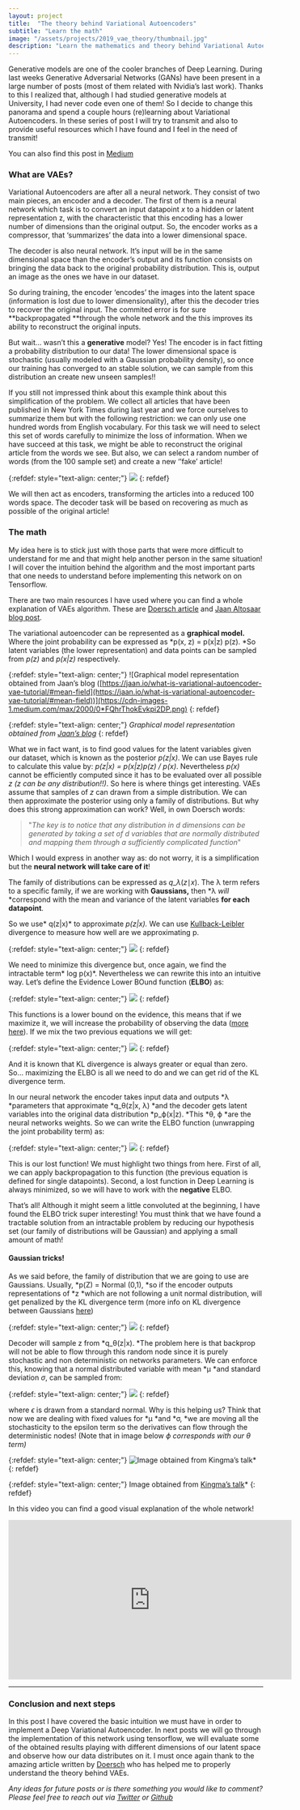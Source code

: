 ```yaml
---
layout: project
title:  "The theory behind Variational Autoencoders"
subtitle: "Learn the math"
image: "/assets/projects/2019_vae_theory/thumbnail.jpg"
description: "Learn the mathematics and theory behind Variational Autoencoders. Understand the Gaussian trick, what is the ELBO function and code your own model with Tensorflow! "
---
```


Generative models are one of the cooler branches of Deep Learning. During last weeks Generative Adversarial Networks (GANs) have been present in a large number of posts (most of them related with Nvidia’s last work). Thanks to this I realized that, although I had studied generative models at University, I had never code even one of them! So I decide to change this panorama and spend a couple hours (re)learning about Variational Autoencoders. In these series of post I will try to transmit and also to provide useful resources which I have found and I feel in the need of transmit!

You can also find this post in [Medium](https://medium.com/@miguelmendez_/vaes-i-generating-images-with-tensorflow-f81b2f1c63b0)

### What are VAEs?

Variational Autoencoders are after all a neural network. They consist of two main pieces, an encoder and a decoder. The first of them is a neural network which task is to convert an input datapoint *x* to a hidden or latent representation z, with the characteristic that this encoding has a lower number of dimensions than the original output. So, the encoder works as a compressor, that ‘summarizes’ the data into a lower dimensional space.

The decoder is also neural network. It’s input will be in the same dimensional space than the encoder’s output and its function consists on bringing the data back to the original probability distribution. This is, output an image as the ones we have in our dataset.

So during training, the encoder ‘encodes’ the images into the latent space (information is lost due to lower dimensionality), after this the decoder tries to recover the original input. The commited error is for sure **backpropagated **through the whole network and the this improves its ability to reconstruct the original inputs.

But wait… wasn’t this a **generative** model? Yes! The encoder is in fact fitting a probability distribution to our data! The lower dimensional space is stochastic (usually modeled with a Gaussian probability density), so once our training has converged to an stable solution, we can sample from this distribution an create new unseen samples!!

If you still not impressed think about this example think about this simplification of the problem. We collect all articles that have been published in New York Times during last year and we force ourselves to summarize them but with the following restriction: we can only use one hundred words from English vocabulary. For this task we will need to select this set of words carefully to minimize the loss of information. When we have succeed at this task, we might be able to reconstruct the original article from the words we see. But also, we can select a random number of words (from the 100 sample set) and create a new ‘’fake’ article!

{:refdef: style="text-align: center;"}
![](https://cdn-images-1.medium.com/max/2000/1*dorUno1NL7A9o4u8usbC3A.jpeg)
{: refdef}

We will then act as encoders, transforming the articles into a reduced 100 words space. The decoder task will be based on recovering as much as possible of the original article!

### The math

My idea here is to stick just with those parts that were more difficult to understand for me and that might help another person in the same situation! I will cover the intuition behind the algorithm and the most important parts that one needs to understand before implementing this network on on Tensorflow.

There are two main resources I have used where you can find a whole explanation of VAEs algorithm. These are [Doersch article](https://arxiv.org/pdf/1606.05908.pdf) and [Jaan Altosaar blog post](https://jaan.io/what-is-variational-autoencoder-vae-tutorial/#mean-field).

The variational autoencoder can be represented as a **graphical model.** Where the joint probability can be expressed as *p(x, z) = p(x\|z) p(z). *So latent variables (the lower representation) and data points can be sampled from *p(z)* and *p(x\|z)* respectively.

{:refdef: style="text-align: center;"}
![Graphical model representation obtained from Jaan’s blog ([https://jaan.io/what-is-variational-autoencoder-vae-tutorial/#mean-field](https://jaan.io/what-is-variational-autoencoder-vae-tutorial/#mean-field))](https://cdn-images-1.medium.com/max/2000/0*FQhrThokEvkpi2DP.png)
{: refdef}

{:refdef: style="text-align: center;"}
*Graphical model representation obtained from [Jaan’s blog](https://jaan.io/what-is-variational-autoencoder-vae-tutorial/#mean-field)*
{: refdef}

What we in fact want, is to find good values for the latent variables given our dataset, which is known as the posterior *p(z\|x)*. We can use Bayes rule to calculate this value by: *p(z\|x) = p(x\|z)p(z) / p(x)*. Nevertheless *p(x)* cannot be efficiently computed since it has to be evaluated over all possible *z (z can be any distribution!!)*. So here is where things get interesting. VAEs assume that samples of *z* can drawn from a simple distribution. We can then approximate the posterior using only a family of distributions. But why does this strong approximation can work? Well, in own Doersch words:
> "*The key is to notice that any distribution in d dimensions can be generated by taking a set of d variables that are normally distributed and mapping them through a sufficiently complicated function*"

Which I would express in another way as: do not worry, it is a simplification but the **neural network will take care of it**!

The family of distributions can be expressed as *q*​_*λ*​​(*z*∣*x*). The λ term refers to a specific family, if we are working with **Gaussians,** then *λ *will* *correspond with the mean and variance of the latent variables **for each datapoint**.

So we use* q(z\|x)* to approximate *p(z\|x).* We can use [Kullback-Leibler](https://www.youtube.com/watch?v=xmvxXXZUXdk) divergence to measure how well are we approximating p.

{:refdef: style="text-align: center;"}
![](https://cdn-images-1.medium.com/max/2000/1*sby4pZqsBjsfJc6NhCNewA.png)
{: refdef}

We need to minimize this divergence but, once again, we find the intractable term* log p(x)*. Nevertheless we can rewrite this into an intuitive way. Let’s define the Evidence Lower BOund function (**ELBO**) as:

{:refdef: style="text-align: center;"}
![](https://cdn-images-1.medium.com/max/2000/1*4RFgwB-Id8XQhMHcp8q_FQ.png)
{: refdef}

This functions is a lower bound on the evidence, this means that if we maximize it, we will increase the probability of observing the data ([more here](http://edwardlib.org/tutorials/klqp)). If we mix the two previous equations we will get:

{:refdef: style="text-align: center;"}
![](https://cdn-images-1.medium.com/max/2000/1*vn9tOG9xDyKlEzQeGFlbdQ.png)
{: refdef}

And it is known that KL divergence is always greater or equal than zero. So… maximizing the ELBO is all we need to do and we can get rid of the KL divergence term.

In our neural network the encoder takes input data and outputs *λ *parameters that approximate *q​_θ​​(z\|x, λ) *and the decoder gets latent variables into the original data distribution *p_ϕ(x\|z). *This *θ, ϕ *are the neural networks weights. So we can write the ELBO function (unwrapping the joint probability term) as:

{:refdef: style="text-align: center;"}
![](https://cdn-images-1.medium.com/max/2000/1*FvBk-6jDfs8wU1tSfuwT_Q.png)
{: refdef}

This is our lost function! We must highlight two things from here. First of all, we can apply backpropagation to this function (the previous equation is defined for single datapoints). Second, a lost function in Deep Learning is always minimized, so we will have to work with the **negative** ELBO.

That’s all! Although it might seem a little convoluted at the beginning, I have found the ELBO trick super interesting! You must think that we have found a tractable solution from an intractable problem by reducing our hypothesis set (our family of distributions will be Gaussian) and applying a small amount of math!


#### Gaussian tricks!

As we said before, the family of distribution that we are going to use are Gaussians. Usually, *p(Z) = Normal (0,1), *so if the encoder outputs representations of *z *which are not following a unit normal distribution, will get penalized by the KL divergence term (more info on KL divergence between Gaussians [here](https://stats.stackexchange.com/questions/7440/kl-divergence-between-two-univariate-gaussians))

{:refdef: style="text-align: center;"}
![](https://cdn-images-1.medium.com/max/2000/1*Dgqsq_B4UXw5EZtqKMShHQ.png)
{: refdef}


Decoder will sample z from *q​_θ​​(z\|x). *The problem here is that backprop will not be able to flow through this random node since it is purely stochastic and non deterministic on networks parameters. We can enforce this, knowing that a normal distributed variable with mean *μ *and standard deviation *σ*, can be sampled from:

{:refdef: style="text-align: center;"}
![](https://cdn-images-1.medium.com/max/2000/1*hFfPr3CtQ0VLeLDAHPPOfQ.png)
{: refdef}

where *ϵ* is drawn from a standard normal. Why is this helping us? Think that now we are dealing with fixed values for *μ *and *σ, *we are moving all the stochasticity to the epsilon term so the derivatives can flow through the deterministic nodes! (Note that in image below *ϕ *corresponds with our* θ *term*)*

{:refdef: style="text-align: center;"}
![Image obtained from [Kingma’s talk](http://dpkingma.com/wordpress/wp-content/uploads/2015/12/talk_nips_workshop_2015.pdf)](https://cdn-images-1.medium.com/max/2000/1*Igg9ihUjWhC-EmaCC3wUlg.png)*
{: refdef}

{:refdef: style="text-align: center;"}
Image obtained from [Kingma’s talk](http://dpkingma.com/wordpress/wp-content/uploads/2015/12/talk_nips_workshop_2015.pdf)*
{: refdef}

In this video you can find a good visual explanation of the whole network!

<center><iframe width="560" height="315" src="https://www.youtube.com/embed/9zKuYvjFFS8" frameborder="0" allowfullscreen></iframe></center>

***

### Conclusion and next steps

In this post I have covered the basic intuition we must have in order to implement a Deep Variational Autoencoder. In next posts we will go through the implementation of this network using tensorflow, we will evaluate some of the obtained results playing with different dimensions of our latent space and observe how our data distributes on it. I must once again thank to the amazing article written by [Doersch](https://arxiv.org/pdf/1606.05908.pdf) who has helped me to properly understand the theory behind VAEs.

*Any ideas for future posts or is there something you would like to comment? Please feel free to reach out via [Twitter](https://twitter.com/mmeendez8) or [Github](https://github.com/mmeendez8)*